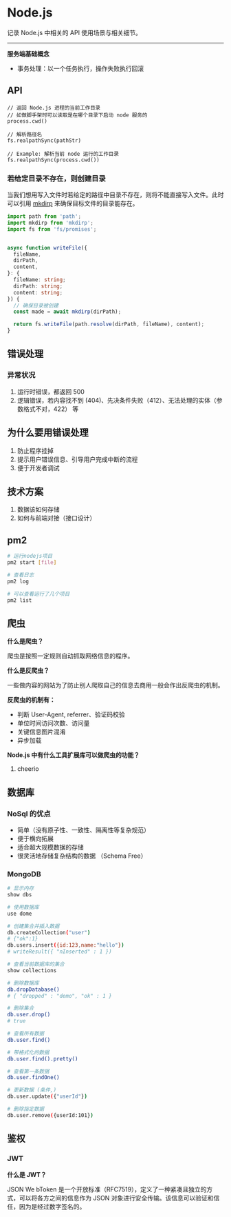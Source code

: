 # Node.js

记录 Node.js 中相关的 API 使用场景与相关细节。

---

**服务端基础概念**

* 事务处理：以一个任务执行，操作失败执行回滚

## API

``` JS
// 返回 Node.js 进程的当前工作目录
// 如做脚手架时可以读取是在哪个目录下启动 node 服务的
process.cwd()

// 解析路径名
fs.realpathSync(pathStr)

// Example: 解析当前 node 运行的工作目录
fs.realpathSync(process.cwd())
```

### 若给定目录不存在，则创建目录

当我们想用写入文件时若给定的路径中目录不存在，则将不能直接写入文件。此时可以引用 [mkdirp](https://www.npmjs.com/package/mkdirp) 来确保目标文件的目录能存在。

``` ts
import path from 'path';
import mkdirp from 'mkdirp';
import fs from 'fs/promises';


async function writeFile({
  fileName,
  dirPath,
  content,
}: {
  fileName: string;
  dirPath: string;
  content: string;
}) {
  // 确保目录被创建
  const made = await mkdirp(dirPath);

  return fs.writeFile(path.resolve(dirPath, fileName), content);
}
```

## 错误处理

### 异常状况

1. 运行时错误，都返回 500
2. 逻辑错误，若内容找不到 (404)、先决条件失败（412）、无法处理的实体（参数格式不对，422） 等

## 为什么要用错误处理

1. 防止程序挂掉
2. 提示用户错误信息、引导用户完成中断的流程
3. 便于开发者调试

## 技术方案

1. 数据该如何存储
2. 如何与前端对接（接口设计）

## pm2

``` bash
# 运行nodejs项目
pm2 start [file]

# 查看日志
pm2 log

# 可以查看运行了几个项目
pm2 list
```

## 爬虫

**什么是爬虫？**

爬虫是按照一定规则自动抓取网络信息的程序。

**什么是反爬虫？**

一些做内容的网站为了防止别人爬取自己的信息去商用一般会作出反爬虫的机制。

**反爬虫的机制有：**

- 判断 User-Agent, referrer、验证码校验
- 单位时间访问次数、访问量
- 关键信息图片混淆
- 异步加载

**Node.js 中有什么工具扩展库可以做爬虫的功能？**

1. cheerio

## 数据库

### NoSql 的优点

- 简单（没有原子性、一致性、隔离性等复杂规范）
- 便于横向拓展
- 适合超大规模数据的存储
- 很灵活地存储复杂结构的数据 （Schema Free）

### MongoDB

``` bash
# 显示内存
show dbs

# 使用数据库
use dome

# 创建集合并插入数据
db.createCollection("user")
# {"ok":1}
db.users.insert({id:123,name:"hello"})
# writeResult({ "nInserted" : 1 })

# 查看当前数据库的集合
show collections

# 删除数据库
db.dropDatabase()
# { "dropped" : "demo", "ok" : 1 }

# 删除集合
db.user.drop()
# true

# 查看所有数据
db.user.find()

# 带格式化的数据
db.user.find().pretty()

# 查看第一条数据
db.user.findOne()

# 更新数据 (条件,)
db.user.update({"userId"})

# 删除指定数据
db.user.remove({userId:101})

```

## 鉴权

### JWT

**什么是 JWT？**

JSON We bToken 是一个开放标准（RFC7519），定义了一种紧凑且独立的方式，可以将各方之间的信息作为 JSON 对象进行安全传输。该信息可以验证和信任，因为是经过数字签名的。
